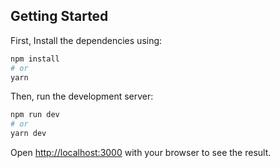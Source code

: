 ## Getting Started

First, Install the dependencies using:
```bash
npm install
# or
yarn
```

Then, run the development server:
```bash
npm run dev
# or
yarn dev
```

Open [http://localhost:3000](http://localhost:3000) with your browser to see the result.

